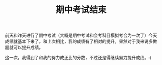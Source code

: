 ﻿---
title: 期中考试结束
category: [生活]
layout: post
---

前天和昨天进行了期中考试（大概是期中考试和会考科目模拟考合为一次了）今天成绩就基本下来了。和上次相比，我的成绩有了相对的提升，果然对于我来说多做题就可以提升成绩。

这一次，我得到了和我的努力成正比的分数，不过还是得继续努力提升成绩。:)
